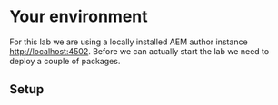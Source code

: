 # Your environment

For this lab we are using a locally installed AEM author instance [http://localhost:4502](http://localhost:4502). Before we can actually start the lab we need to deploy a couple of packages.


## Setup


